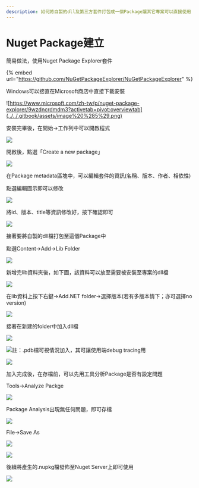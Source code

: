 ```yaml
---
description: 如何將自製的dll及第三方套件打包成一個Package讓其它專案可以直接使用
---
```


# Nuget Package建立

簡易做法，使用Nuget Package Explorer套件

{% embed url="https://github.com/NuGetPackageExplorer/NuGetPackageExplorer" %}

Windows可以接直在Microsoft商店中直接下載安裝

![https://www.microsoft.com/zh-tw/p/nuget-package-explorer/9wzdncrdmdm3?activetab=pivot:overviewtab](../../.gitbook/assets/image%20%285%29.png)

安裝完畢後，在開始→工作列中可以開啟程式

![](../../.gitbook/assets/image%20%288%29.png)

開啟後，點選「Create a new package」

![](../../.gitbook/assets/image%20%2856%29.png)

在Package metadata區塊中，可以編輯套件的資訊\(名稱、版本、作者、相依性\)

點選編輯圖示即可以修改

![](../../.gitbook/assets/image%20%2819%29.png)

將id、版本、title等資訊修改好，按下確認即可

![](../../.gitbook/assets/image%20%2823%29.png)

接著要將自製的dll檔打包至這個Package中

點選Content→Add→Lib Folder

![](../../.gitbook/assets/image%20%284%29.png)

新增完lib資料夾後，如下圖，該資料可以放至需要被安裝至專案的dll檔

![](../../.gitbook/assets/image%20%2815%29.png)

在lib資料上按下右鍵→Add.NET folder→選擇版本\(若有多版本情下；亦可選擇no version\)

![](../../.gitbook/assets/image%20%2824%29.png)

接著在新建的folder中加入dll檔

![](../../.gitbook/assets/image%20%2810%29.png)

![&#x8A3B;&#xFF1A;.pdb&#x6A94;&#x53EF;&#x8996;&#x60C5;&#x6CC1;&#x52A0;&#x5165;&#xFF0C;&#x5176;&#x53EF;&#x8B93;&#x4F7F;&#x7528;&#x7AEF;debug tracing&#x7528;](../../.gitbook/assets/image%20%2830%29.png)

![](../../.gitbook/assets/image%20%2842%29.png)

加入完成後，在存檔前，可以先用工具分析Package是否有設定問題

Tools→Analyze Packge

![](../../.gitbook/assets/image%20%2826%29.png)

Package Analysis出現無任何問題，即可存檔

![](../../.gitbook/assets/image%20%2844%29.png)

File→Save As

![](../../.gitbook/assets/image%20%283%29.png)

![](../../.gitbook/assets/image%20%2829%29.png)

後續將產生的.nupkg檔發佈至Nuget Server上即可使用

![](../../.gitbook/assets/image%20%2821%29.png)

